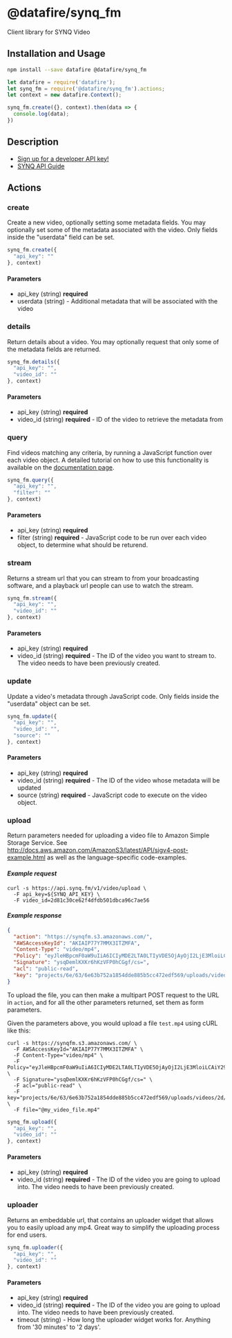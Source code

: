 # @datafire/synq_fm

Client library for SYNQ Video

## Installation and Usage
```bash
npm install --save datafire @datafire/synq_fm
```

```js
let datafire = require('datafire');
let synq_fm = require('@datafire/synq_fm').actions;
let context = new datafire.Context();

synq_fm.create({}, context).then(data => {
  console.log(data);
})
```

## Description
* [Sign up for a developer API key!](https://www.synq.fm/register)
* [SYNQ API Guide](/)

## Actions
### create
Create a new video, optionally setting some metadata fields. You may optionally set some of the metadata associated with the video. Only fields inside the "userdata" field can be set.


```js
synq_fm.create({
  "api_key": ""
}, context)
```

#### Parameters
* api_key (string) **required**
* userdata (string) - Additional metadata that will be associated with the video

### details
Return details about a video. You may optionally request that only some of the metadata fields are returned.


```js
synq_fm.details({
  "api_key": "",
  "video_id": ""
}, context)
```

#### Parameters
* api_key (string) **required**
* video_id (string) **required** - ID of the video to retrieve the metadata from

### query
Find videos matching any criteria, by running a JavaScript function over each video object. A detailed tutorial on how to use this functionality is available on the [documentation page](https://www.synq.fm/queries-video-api/).


```js
synq_fm.query({
  "api_key": "",
  "filter": ""
}, context)
```

#### Parameters
* api_key (string) **required**
* filter (string) **required** - JavaScript code to be run over each video object, to determine what should be returend.

### stream
Returns a stream url that you can stream to from your broadcasting software, and a playback url people can use to watch the stream.


```js
synq_fm.stream({
  "api_key": "",
  "video_id": ""
}, context)
```

#### Parameters
* api_key (string) **required**
* video_id (string) **required** - The ID of the video you want to stream to. The video needs to have been previously created.

### update
Update a video's metadata through JavaScript code. Only fields inside the "userdata" object can be set.


```js
synq_fm.update({
  "api_key": "",
  "video_id": "",
  "source": ""
}, context)
```

#### Parameters
* api_key (string) **required**
* video_id (string) **required** - The ID of the video whose metadata will be updated
* source (string) **required** - JavaScript code to execute on the video object.

### upload
Return parameters needed for uploading a video file to Amazon Simple Storage Service. See http://docs.aws.amazon.com/AmazonS3/latest/API/sigv4-post-example.html as well as the language-specific code-examples.
#### *Example request*
```shell
curl -s https://api.synq.fm/v1/video/upload \
  -F api_key=${SYNQ_API_KEY} \
  -F video_id=2d81c30ce62f4dfdb501dbca96c7ae56
```

#### *Example response*
```json
{
  "action": "https://synqfm.s3.amazonaws.com/",
  "AWSAccessKeyId": "AKIAIP77Y7MMX3ITZMFA",
  "Content-Type": "video/mp4",
  "Policy": "eyJleHBpcmF0aW9uIiA6ICIyMDE2LTA0LTIyVDE5OjAyOjI2LjE3MloiLCAiY29uZGl0aW9ucyIgOiBbeyJidWNrZXQiIDogInN5bnFmbSJ9LCB7ImFjbCIgOiAicHVibGljLXJlYWQifSwgWyJzdGFydHMtd2l0aCIsICIka2V5IiwgInByb2plY3RzLzZlLzYzLzZlNjNiNzUyYTE4NTRkZGU4ODViNWNjNDcyZWRmNTY5L3VwbG9hZHMvdmlkZW9zLzJkLzgxLzJkODFjMzBjZTYyZjRkZmRiNTAxZGJjYTk2YzdhZTU2Lm1wNCJdLCBbInN0YXJ0cy13aXRoIiwgIiRDb250ZW50LVR5cGUiLCAidmlkZW8vbXA0Il0sIFsiY29udGVudC1sZW5ndGgtcmFuZ2UiLCAwLCAxMDk5NTExNjI3Nzc2XV19",
  "Signature": "ysqDemlKXKr6hKzVFP0hCGgf/cs=",
  "acl": "public-read",
  "key": "projects/6e/63/6e63b752a1854dde885b5cc472edf569/uploads/videos/2d/81/2d81c30ce62f4dfdb501dbca96c7ae56.mp4"
}
```

To upload the file, you can then make a multipart POST request to the URL in `action`, and for all the other parameters returned, set them as form parameters.

Given the parameters above, you would upload a file `test.mp4` using cURL like this:

```shell
curl -s https://synqfm.s3.amazonaws.com/ \
  -F AWSAccessKeyId="AKIAIP77Y7MMX3ITZMFA" \
  -F Content-Type="video/mp4" \
  -F Policy="eyJleHBpcmF0aW9uIiA6ICIyMDE2LTA0LTIyVDE5OjAyOjI2LjE3MloiLCAiY29uZGl0aW9ucyIgOiBbeyJidWNrZXQiIDogInN5bnFmbSJ9LCB7ImFjbCIgOiAicHVibGljLXJlYWQifSwgWyJzdGFydHMtd2l0aCIsICIka2V5IiwgInByb2plY3RzLzZlLzYzLzZlNjNiNzUyYTE4NTRkZGU4ODViNWNjNDcyZWRmNTY5L3VwbG9hZHMvdmlkZW9zLzJkLzgxLzJkODFjMzBjZTYyZjRkZmRiNTAxZGJjYTk2YzdhZTU2Lm1wNCJdLCBbInN0YXJ0cy13aXRoIiwgIiRDb250ZW50LVR5cGUiLCAidmlkZW8vbXA0Il0sIFsiY29udGVudC1sZW5ndGgtcmFuZ2UiLCAwLCAxMDk5NTExNjI3Nzc2XV19" \
  -F Signature="ysqDemlKXKr6hKzVFP0hCGgf/cs=" \
  -F acl="public-read" \
  -F key="projects/6e/63/6e63b752a1854dde885b5cc472edf569/uploads/videos/2d/81/2d81c30ce62f4dfdb501dbca96c7ae56.mp4" \
  -F file="@my_video_file.mp4"
```




```js
synq_fm.upload({
  "api_key": "",
  "video_id": ""
}, context)
```

#### Parameters
* api_key (string) **required**
* video_id (string) **required** - The ID of the video you are going to upload into. The video needs to have been previously created.

### uploader
Returns an embeddable url, that contains an uploader widget that allows you to easily upload any mp4. Great way to simplify the uploading process for end users.


```js
synq_fm.uploader({
  "api_key": "",
  "video_id": ""
}, context)
```

#### Parameters
* api_key (string) **required**
* video_id (string) **required** - The ID of the video you are going to upload into. The video needs to have been previously created.
* timeout (string) - How long the uploader widget works for. Anything from '30 minutes' to '2 days'.

